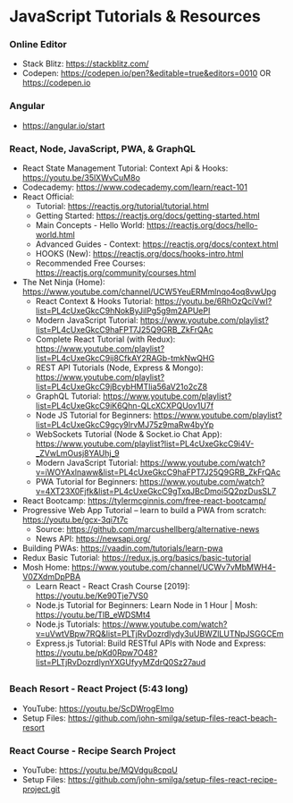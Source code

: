 # JavaScript Tutorials & Resources

### Online Editor

- Stack Blitz: https://stackblitz.com/
- Codepen: https://codepen.io/pen?&editable=true&editors=0010 OR https://codepen.io

### Angular

- https://angular.io/start

### React, Node, JavaScript, PWA, & GraphQL

- React State Management Tutorial: Context Api & Hooks: https://youtu.be/35lXWvCuM8o
- Codecademy: https://www.codecademy.com/learn/react-101
- React Official:
  - Tutorial: https://reactjs.org/tutorial/tutorial.html
  - Getting Started: https://reactjs.org/docs/getting-started.html
  - Main Concepts - Hello World: https://reactjs.org/docs/hello-world.html
  - Advanced Guides - Context: https://reactjs.org/docs/context.html
  - HOOKS (New): https://reactjs.org/docs/hooks-intro.html
  - Recommended Free Courses: https://reactjs.org/community/courses.html
- The Net Ninja (Home): https://www.youtube.com/channel/UCW5YeuERMmlnqo4oq8vwUpg
  - React Context & Hooks Tutorial: https://youtu.be/6RhOzQciVwI?list=PL4cUxeGkcC9hNokByJilPg5g9m2APUePI
  - Modern JavaScript Tutorial: https://www.youtube.com/playlist?list=PL4cUxeGkcC9haFPT7J25Q9GRB_ZkFrQAc
  - Complete React Tutorial (with Redux): https://www.youtube.com/playlist?list=PL4cUxeGkcC9ij8CfkAY2RAGb-tmkNwQHG
  - REST API Tutorials (Node, Express & Mongo): https://www.youtube.com/playlist?list=PL4cUxeGkcC9jBcybHMTIia56aV21o2cZ8
  - GraphQL Tutorial: https://www.youtube.com/playlist?list=PL4cUxeGkcC9iK6Qhn-QLcXCXPQUov1U7f
  - Node JS Tutorial for Beginners: https://www.youtube.com/playlist?list=PL4cUxeGkcC9gcy9lrvMJ75z9maRw4byYp
  - WebSockets Tutorial (Node & Socket.io Chat App): https://www.youtube.com/playlist?list=PL4cUxeGkcC9i4V-_ZVwLmOusj8YAUhj_9
  - Modern JavaScript Tutorial: https://www.youtube.com/watch?v=iWOYAxlnaww&list=PL4cUxeGkcC9haFPT7J25Q9GRB_ZkFrQAc
  - PWA Tutorial for Beginners: https://www.youtube.com/watch?v=4XT23X0Fjfk&list=PL4cUxeGkcC9gTxqJBcDmoi5Q2pzDusSL7
- React Bootcamp: https://tylermcginnis.com/free-react-bootcamp/
- Progressive Web App Tutorial – learn to build a PWA from scratch: https://youtu.be/gcx-3qi7t7c
  - Source: https://github.com/marcushellberg/alternative-news
  - News API: https://newsapi.org/
- Building PWAs: https://vaadin.com/tutorials/learn-pwa
- Redux Basic Tutorial: https://redux.js.org/basics/basic-tutorial
- Mosh Home: https://www.youtube.com/channel/UCWv7vMbMWH4-V0ZXdmDpPBA
  - Learn React - React Crash Course [2019]: https://youtu.be/Ke90Tje7VS0
  - Node.js Tutorial for Beginners: Learn Node in 1 Hour | Mosh: https://youtu.be/TlB_eWDSMt4
  - Node.js Tutorials: https://www.youtube.com/watch?v=uVwtVBpw7RQ&list=PLTjRvDozrdlydy3uUBWZlLUTNpJSGGCEm
  - Express.js Tutorial: Build RESTful APIs with Node and Express: https://youtu.be/pKd0Rpw7O48?list=PLTjRvDozrdlynYXGUfyyMZdrQ0Sz27aud

##

### Beach Resort - React Project (5:43 long)

- YouTube: https://youtu.be/ScDWrogElmo
- Setup Files: https://github.com/john-smilga/setup-files-react-beach-resort

### React Course - Recipe Search Project

- YouTube: https://youtu.be/MQVdgu8cpqU
- Setup Files: https://github.com/john-smilga/setup-files-react-recipe-project.git
